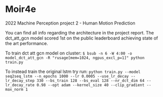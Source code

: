 # Moir4e
2022 Machine Perception project 2 - Human Motion Prediction

You can find all info regarding the architecture in the project report. 
The dct_att_gcn model scored 1st on the public leaderboard achieving state of the art performance. 

To train dct att gcn model on cluster: 
``` $ bsub -n 6 -W 4:00 -o model_dct_att_gcn -R "rusage[mem=1024, ngpus_excl_p=1]" python train.py ```

To instead train the original lstm try run:
``` python train.py --model seq2seq_lstm --n_epochs 1000 --lr 0.0005 --use_lr_decay --lr_decay_step 330 --bs_train 128 --bs_eval 128 --nr_dct_dim 64 --lr_decay_rate 0.98 --opt adam --kernel_size 40 --clip_gradient --max_norm 1 ```
